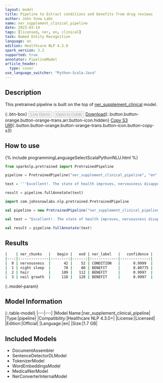 ```yaml
---
layout: model
title: Pipeline to Extract conditions and benefits from drug reviews
author: John Snow Labs
name: ner_supplement_clinical_pipeline
date: 2023-03-14
tags: [licensed, ner, en, clinical]
task: Named Entity Recognition
language: en
edition: Healthcare NLP 4.3.0
spark_version: 3.2
supported: true
annotator: PipelineModel
article_header:
  type: cover
use_language_switcher: "Python-Scala-Java"
---
```


## Description

This pretrained pipeline is built on the top of [ner_supplement_clinical](https://nlp.johnsnowlabs.com/2022/02/01/ner_supplement_clinical_en.html) model.

{:.btn-box}
<button class="button button-orange" disabled>Live Demo</button>
<button class="button button-orange" disabled>Open in Colab</button>
[Download](https://s3.amazonaws.com/auxdata.johnsnowlabs.com/clinical/models/ner_supplement_clinical_pipeline_en_4.3.0_3.2_1678777179236.zip){:.button.button-orange.button-orange-trans.arr.button-icon.hidden}
[Copy S3 URI](s3://auxdata.johnsnowlabs.com/clinical/models/ner_supplement_clinical_pipeline_en_4.3.0_3.2_1678777179236.zip){:.button.button-orange.button-orange-trans.button-icon.button-copy-s3}

## How to use



<div class="tabs-box" markdown="1">
{% include programmingLanguageSelectScalaPythonNLU.html %}

```python
from sparknlp.pretrained import PretrainedPipeline

pipeline = PretrainedPipeline("ner_supplement_clinical_pipeline", "en", "clinical/models")

text = '''Excellent!. The state of health improves, nervousness disappears, and night sleep improves. It also promotes hair and nail growth. I recommend :'''

result = pipeline.fullAnnotate(text)
```
```scala
import com.johnsnowlabs.nlp.pretrained.PretrainedPipeline

val pipeline = new PretrainedPipeline("ner_supplement_clinical_pipeline", "en", "clinical/models")

val text = "Excellent!. The state of health improves, nervousness disappears, and night sleep improves. It also promotes hair and nail growth. I recommend :"

val result = pipeline.fullAnnotate(text)
```
</div>

## Results

```bash
|    | ner_chunks   |   begin |   end | ner_label   |   confidence |
|---:|:-------------|--------:|------:|:------------|-------------:|
|  0 | nervousness  |      42 |    52 | CONDITION   |      0.9999  |
|  1 | night sleep  |      70 |    80 | BENEFIT     |      0.80775 |
|  2 | hair         |     109 |   112 | BENEFIT     |      0.9997  |
|  3 | nail growth  |     118 |   128 | BENEFIT     |      0.9997  |
```

{:.model-param}
## Model Information

{:.table-model}
|---|---|
|Model Name:|ner_supplement_clinical_pipeline|
|Type:|pipeline|
|Compatibility:|Healthcare NLP 4.3.0+|
|License:|Licensed|
|Edition:|Official|
|Language:|en|
|Size:|1.7 GB|

## Included Models

- DocumentAssembler
- SentenceDetectorDLModel
- TokenizerModel
- WordEmbeddingsModel
- MedicalNerModel
- NerConverterInternalModel
